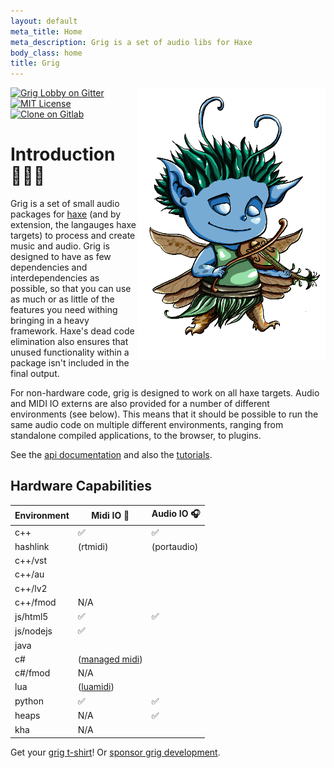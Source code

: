 ```yaml
---
layout: default
meta_title: Home
meta_description: Grig is a set of audio libs for Haxe
body_class: home
title: Grig
---
```


<img src="images/grig.png" style='float: right; width: 300px;' />

[![Grig Lobby on Gitter](https://badges.gitter.im/haxe-grig/Lobby.svg)](https://gitter.im/haxe-grig/Lobby?utm_source=badge&amp;utm_medium=badge&amp;utm_campaign=pr-badge&amp;utm_content=badge)
[![MIT License](https://img.shields.io/badge/license-MIT-green.svg)](license)
[![Clone on Gitlab](https://img.shields.io/static/v1.svg?label=gitlab&message=clone&color=green)](https://gitlab.com/haxe-grig)

# Introduction 🧚🏼‍♂️

Grig is a set of small audio packages for [haxe](https://haxe.org/) (and by extension, the langauges haxe targets) to process and create music and audio.
Grig is designed to have as few dependencies and interdependencies as possible, so that you can use as much or as little of the features you need withing bringing
in a heavy framework. Haxe's dead code elimination also ensures that unused functionality within a package isn't included in the final output.

For non-hardware code, grig is designed to work on all haxe targets. Audio and MIDI IO externs are also provided for a number of different environments (see below).
This means that it should be possible to run the same audio code on multiple different environments, ranging from standalone compiled applications, to the browser,
to plugins.

See the [api documentation](/api/) and also the [tutorials](/tutorials/).

## Hardware Capabilities

<table style="width: 400px">
    <thead>
    <tr>
    <th>Environment</th>
    <th>Midi IO 🎹</th>
    <th>Audio IO 🎧</th>
    </tr>
    </thead>
    <tbody><tr>
    <td>c++</td>
    <td>✅</td>
    <td>✅</td>
    </tr>
    <tr>
    <td>hashlink</td>
    <td>(rtmidi)</td>
    <td>(portaudio)</td>
    </tr>
    <tr>
    <td>c++/vst</td>
    <td></td>
    <td></td>
    </tr>
    <tr>
    <td>c++/au</td>
    <td></td>
    <td></td>
    </tr>
    <tr>
    <td>c++/lv2</td>
    <td></td>
    <td></td>
    </tr>
    <tr>
    <td>c++/fmod</td>
    <td>N/A</td>
    <td></td>
    </tr>
    <tr>
    <td>js/html5</td>
    <td>✅</td>
    <td>✅</td>
    </tr>
    <tr>
    <td>js/nodejs</td>
    <td>✅</td>
    <td></td>
    </tr>
    <tr>
    <td>java</td>
    <td></td>
    <td></td>
    </tr>
    <tr>
    <td>c#</td>
    <td>(<a href="https://github.com/atsushieno/managed-midi" target="_blank">managed midi</a>)</td>
    <td></td>
    </tr>
    <tr>
    <td>c#/fmod</td>
    <td>N/A</td>
    <td></td>
    </tr>
    <tr>
    <td>lua</td>
    <td>(<a href="https://github.com/luaforge/luamidi" target="_blank">luamidi</a>)</td>
    <td></td>
    </tr>
    <tr>
    <td>python</td>
    <td>✅</td>
    <td>✅</td>
    </tr>
    <tr>
    <td>heaps</td>
    <td>N/A</td>
    <td>✅</td>
    </tr>
    <tr>
    <td>kha</td>
    <td>N/A</td>
    <td></td>
    </tr>
    </tbody>
</table>

Get your [grig t-shirt](https://www.redbubble.com/i/t-shirt/Grig-Mascot-by-handfetisch/40620610.IZGJF)! Or [sponsor grig development](https://github.com/sponsors/thomasjwebb).
